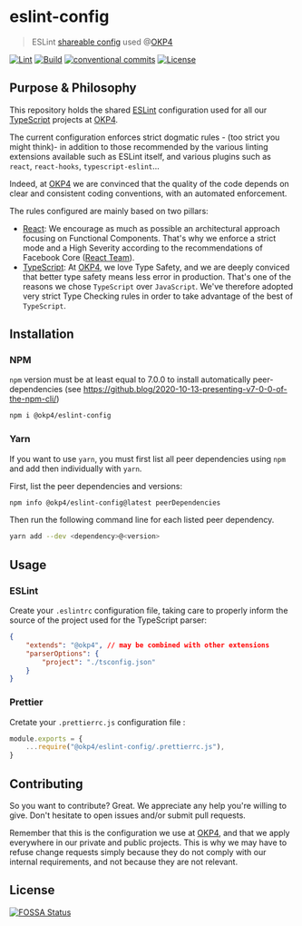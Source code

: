 # eslint-config

> ESLint [shareable config](https://eslint.org/docs/developer-guide/shareable-configs.html) used @[OKP4](https://github.com/okp4)

[![Lint](https://github.com/okp4/eslint-config-okp4/actions/workflows/lint.yml/badge.svg)](https://github.com/okp4/eslint-config-okp4/actions/workflows/lint.yml)
[![Build](https://github.com/okp4/eslint-config-okp4/actions/workflows/build.yml/badge.svg)](https://github.com/okp4/eslint-config-okp4/actions/workflows/build.yml)
[![conventional commits](https://img.shields.io/badge/Conventional%20Commits-1.0.0-yellow.svg)](https://conventionalcommits.org)
[![License](https://img.shields.io/badge/License-BSD_3--Clause-blue.svg)](https://opensource.org/licenses/BSD-3-Clause)

## Purpose & Philosophy

This repository holds the shared [ESLint](https://eslint.org) configuration used for all our [TypeScript](https://www.typescriptlang.org) projects at [OKP4](https://github.com/okp4).

The current configuration enforces strict dogmatic rules - (too strict you might think)- in addition to those recommended by the various linting extensions available such as ESLint itself, and various plugins such as `react`, `react-hooks`, `typescript-eslint`...

Indeed, at [OKP4](https://github.com/okp4) we are convinced that the quality of the code depends on clear and consistent coding conventions, with an automated enforcement.

The rules configured are mainly based on two pillars:

- [React](https://reactjs.org): We encourage as much as possible an architectural approach focusing on Functional Components. That's why we enforce a strict mode and a High Severity according to the recommendations of Facebook Core ([React Team](https://reactjs.org/community/team.html)).
- [TypeScript](https://www.typescriptlang.org): At [OKP4](https://github.com/okp4), we love Type Safety, and we are deeply conviced that better type safety means less error in production. That's one of the reasons we chose `TypeScript` over `JavaScript`. We've therefore adopted very strict Type Checking rules in order to take advantage of the best of `TypeScript`.

## Installation

### NPM

`npm` version must be at least equal to 7.0.0 to install automatically peer-dependencies (see <https://github.blog/2020-10-13-presenting-v7-0-0-of-the-npm-cli/>)

```sh
npm i @okp4/eslint-config
```

### Yarn

If you want to use `yarn`, you must first list all peer dependencies using `npm` and add then individually with `yarn`.

First, list the peer dependencies and versions:

```sh
npm info @okp4/eslint-config@latest peerDependencies
```

Then run the following command line for each listed peer dependency.

```sh
yarn add --dev <dependency>@<version>
```

## Usage

### ESLint

Create your `.eslintrc` configuration file, taking care to properly inform the source of the project used for the TypeScript parser:

```json
{
    "extends": "@okp4", // may be combined with other extensions
    "parserOptions": {
        "project": "./tsconfig.json"
    }
}
```

### Prettier

Cretate your `.prettierrc.js` configuration file :

```javascript
module.exports = {
    ...require("@okp4/eslint-config/.prettierrc.js"),
}
```

## Contributing

So you want to contribute? Great. We appreciate any help you're willing to give. Don't hesitate to open issues and/or submit pull requests.

Remember that this is the configuration we use at [OKP4](https://github.com/okp4), and that we apply everywhere in our private and public projects. This is why we may have to refuse change requests simply because they do not comply with our internal requirements, and not because they are not relevant.

## License

[![FOSSA Status](https://app.fossa.com/api/projects/git%2Bgithub.com%2Fokp4%2Feslint-config-okp4.svg?type=large)](https://app.fossa.com/projects/git%2Bgithub.com%2Fokp4%2Feslint-config-okp4?ref=badge_large)
